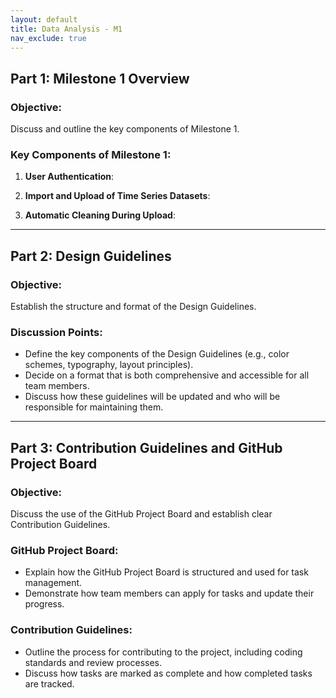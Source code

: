 ```yaml
---
layout: default
title: Data Analysis - M1
nav_exclude: true
---
```


## Part 1: Milestone 1 Overview

### Objective:

Discuss and outline the key components of Milestone 1.

### Key Components of Milestone 1:

1.  **User Authentication**: 

2.  **Import and Upload of Time Series Datasets**:

3.  **Automatic Cleaning During Upload**:



----------

## Part 2: Design Guidelines

### Objective:

Establish the structure and format of the Design Guidelines.

### Discussion Points:

-   Define the key components of the Design Guidelines (e.g., color schemes, typography, layout principles).
-   Decide on a format that is both comprehensive and accessible for all team members.
-   Discuss how these guidelines will be updated and who will be responsible for maintaining them.


----------

## Part 3: Contribution Guidelines and GitHub Project Board

### Objective:

Discuss the use of the GitHub Project Board and establish clear Contribution Guidelines.

### GitHub Project Board:

-   Explain how the GitHub Project Board is structured and used for task management.
-   Demonstrate how team members can apply for tasks and update their progress.

### Contribution Guidelines:

-   Outline the process for contributing to the project, including coding standards and review processes.
-   Discuss how tasks are marked as complete and how completed tasks are tracked.
